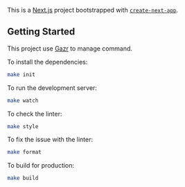 This is a [Next.js](https://nextjs.org/) project bootstrapped with [`create-next-app`](https://github.com/vercel/next.js/tree/canary/packages/create-next-app).

## Getting Started

This project use [Gazr](https://gazr.io/) to manage command.

To install the dependencies:
```bash
make init
```

To run the development server:
```bash
make watch
```

To check the linter:
```bash
make style
```

To fix the issue with the linter:
```bash
make format
```

To build for production:
```bash
make build
```